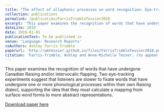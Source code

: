 ```yaml
---
title: "The effect of allophonic processes on word recognition: Eye-tracking evidence from Canadian raising"
collection: publications
permalink: /publication/FarrisTrimbleTessier2018
excerpt: 'This paper examines the recognition of words that have undergone Canadian Raising and/or intervocalic flapping. Two eye-tracking experiments suggest that listeners are slower to fixate words that have undergone one or more phonological processes within their own Raising dialect, supporting the idea that they must calculate a mapping from surface word forms to more abstract representations.'
dateLite: 2019
date: 2019-01-01
publicationText: To be published in
venue: 'Language: Research Reports'
coAuthors: Ashley Farris-Trimble
paperurl: 'http://amtessier.github.io/files/FarrisTrimbleTessier2018.pdf'
citation: 'Farris-Trimble, Ashley and Anne-Michelle Tesser. (to appear). &quot;The effect of allophonic processes on word recognition: Eye-tracking evidence from Canadian raising&quot; <i>Language</i>. X(X).'
---
```

<div class="amtText" markdown="1">
This paper examines the recognition of words that have undergone Canadian Raising and/or intervocalic flapping. Two eye-tracking experiments suggest that listeners are slower to fixate words that have undergone one or more phonological processes within their own Raising dialect, supporting the idea that they must calculate a mapping from surface word forms to more abstract representations.

[Download paper here](http://amtessier.github.io/files/FarrisTrimbleTessier2018.pdf)
</div>
